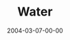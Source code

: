 ---
layout: message
category: message
series: "Symbols"
title: "Water"
date: 2004-03-07-00-00
message_id: 181
audio: "http://s3.amazonaws.com/crossroads-media/messages/audio/Symbols_04_03-07-04_Water.mp3"
audio-duration: "39:13"
tag: 
 - forgiveness
 - sin
 - water
 - baptism
 - well
 - clean
 - tome
explicit: false
---